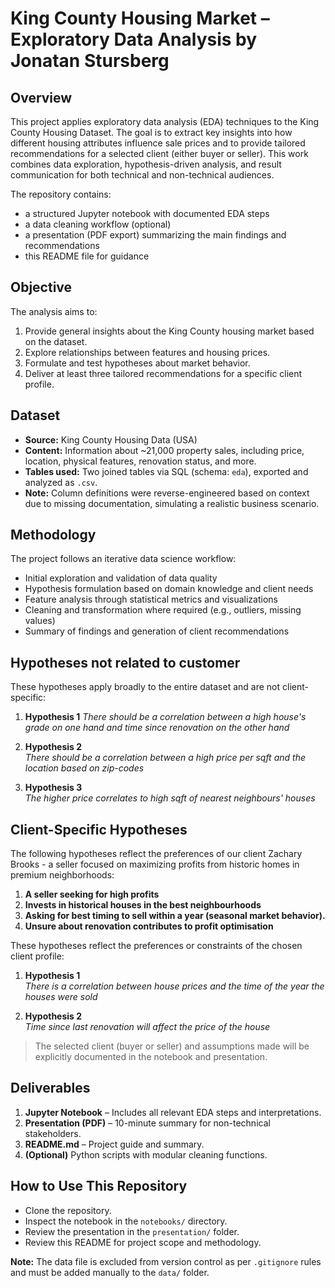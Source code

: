 # King County Housing Market – Exploratory Data Analysis by Jonatan Stursberg

## Overview

This project applies exploratory data analysis (EDA) techniques to the King County Housing Dataset. The goal is to extract key insights into how different housing attributes influence sale prices and to provide tailored recommendations for a selected client (either buyer or seller). This work combines data exploration, hypothesis-driven analysis, and result communication for both technical and non-technical audiences.

The repository contains:
- a structured Jupyter notebook with documented EDA steps
- a data cleaning workflow (optional)
- a presentation (PDF export) summarizing the main findings and recommendations
- this README file for guidance

## Objective

The analysis aims to:
1. Provide general insights about the King County housing market based on the dataset.
2. Explore relationships between features and housing prices.
3. Formulate and test hypotheses about market behavior.
4. Deliver at least three tailored recommendations for a specific client profile.

## Dataset

- **Source:** King County Housing Data (USA)
- **Content:** Information about ~21,000 property sales, including price, location, physical features, renovation status, and more.
- **Tables used:** Two joined tables via SQL (schema: `eda`), exported and analyzed as `.csv`.
- **Note:** Column definitions were reverse-engineered based on context due to missing documentation, simulating a realistic business scenario.

## Methodology

The project follows an iterative data science workflow:
- Initial exploration and validation of data quality
- Hypothesis formulation based on domain knowledge and client needs
- Feature analysis through statistical metrics and visualizations
- Cleaning and transformation where required (e.g., outliers, missing values)
- Summary of findings and generation of client recommendations


## Hypotheses not related to customer

These hypotheses apply broadly to the entire dataset and are not client-specific:

1. **Hypothesis 1**
   _There should be a correlation between a high house's grade on one hand and time since renovation on the other hand_

2. **Hypothesis 2**  
   _There should be a correlation between a high price per sqft and the location based on zip-codes_

3. **Hypothesis 3**  
   _The higher price correlates to high sqft of nearest neighbours' houses_

## Client-Specific Hypotheses 

The following hypotheses reflect the preferences of our client Zachary Brooks - a seller focused on maximizing profits from historic homes in premium neighborhoods:

1. **A seller seeking for high profits**
2. **Invests in historical houses in the best neighbourhoods**
3. **Asking for best timing to sell within a year (seasonal market behavior).**
4. **Unsure about renovation contributes to profit optimisation**


These hypotheses reflect the preferences or constraints of the chosen client profile:

1. **Hypothesis 1**  
   _There is a correlation between house prices and the time of the year the houses were sold_

2. **Hypothesis 2**  
   _Time since last renovation will affect the price of the house_

> The selected client (buyer or seller) and assumptions made will be explicitly documented in the notebook and presentation.

## Deliverables

1. **Jupyter Notebook** – Includes all relevant EDA steps and interpretations.
2. **Presentation (PDF)** – 10-minute summary for non-technical stakeholders.
3. **README.md** – Project guide and summary.
4. **(Optional)** Python scripts with modular cleaning functions.

## How to Use This Repository

- Clone the repository.
- Inspect the notebook in the `notebooks/` directory.
- Review the presentation in the `presentation/` folder.
- Review this README for project scope and methodology.


**Note:** The data file is excluded from version control as per `.gitignore` rules and must be added manually to the `data/` folder.


